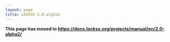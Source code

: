 ```yaml
---
layout: page
title: LOCKSS 2.0-alpha2
---
```


**This page has moved to <https://docs.lockss.org/projects/manual/en/2.0-alpha2/>**